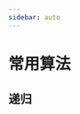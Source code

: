 ```yaml
---
sidebar: auto
---
```


# 常用算法

## 递归


<!-- 
1. 图片格式
2. 图片加载方式, 渐进式加载
3. 图片占位

http://lorempixel.com/
http://placehold.it/
http://placeholder.cn/
http://dummyimage.com/
http://fakeimg.pl/

loading

http://www.ajaxload.info/
http://loadingapng.com/
http://www.loadinggif.com/

// 渐变
https://webkul.github.io/coolhue
https://webgradients.com
https://uigradients.com/
 -->
